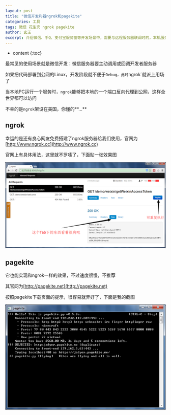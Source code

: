 ```yaml
---
layout: post
title: "微信开发利器ngrok和pagekite"
categories: 工具
tags: 微信 花生壳 ngrok pagekite
author: 玄玉
excerpt: 介绍微信、手Q、支付宝服务窗等开发场景中，需要与远程服务器联调时的，本机服务代理至互联网的工具。
---
```


* content
{:toc}


最常见的使用场景就是微信开发：微信服务器要主动调用或回调开发者服务器

如果把代码部署到公网的Linux，开发阶段就不便于`Debug，此时`ngrok`就派上用场了

当本地PC运行一个服务时，`ngrok`能够把本地的一个端口反向代理到公网，这样全世界都可以访问

不幸的是`ngrok`架设在美国，你懂的**...**

## ngrok

幸运的是还有良心网友免费搭建了ngrok服务器给我们使用，官网为[http://www.ngrok.cc](http://www.ngrok.cc)

官网上有具体用法，这里就不罗嗦了，下面贴一张效果图

![](/img/2015-10-20/wechat-dev-ngrok.png)

## pagekite

它也能实现和ngrok一样的效果，不过速度很慢，不推荐

其官网为[http://pagekite.net](http://pagekite.net)

按照pagekite下载页面的提示，很容易就弄好了，下面是我的截图

![](/img/2015-10-20/wechat-dev-pagekite.png)